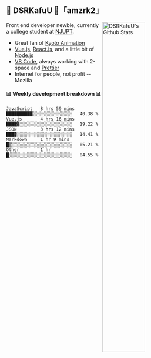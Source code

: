 ## 🍥 DSRKafuU 🍥「amzrk2」

<img align="right" alt="DSRKafuU's Github Stats" width="48%" src="https://github-readme-stats.vercel.app/api?username=amzrk2&count_private=true&show_icons=true&title_color=7793cc&icon_color=7793cc&text_color=595858&bg_color=ffffff" />

Front end developer newbie, currently a college student at [NJUPT](https://www.njupt.edu.cn).

- Great fan of [Kyoto Animation](https://www.kyotoanimation.co.jp)
- [Vue.js](https://vuejs.org), [React.js](https://reactjs.org), and a little bit of [Node.js](https://nodejs.org)
- [VS Code](https://code.visualstudio.com), always working with 2-space and [Prettier](https://prettier.io)
- Internet for people, not profit -- Mozilla

#### :bar_chart: Weekly development breakdown :bar_chart:

<!--START_SECTION:waka-->
```text
JavaScript   8 hrs 59 mins   ██████████░░░░░░░░░░░░░░░   40.38 % 
Vue.js       4 hrs 16 mins   ████▓░░░░░░░░░░░░░░░░░░░░   19.22 % 
JSON         3 hrs 12 mins   ███▓░░░░░░░░░░░░░░░░░░░░░   14.41 % 
Markdown     1 hr 9 mins     █▒░░░░░░░░░░░░░░░░░░░░░░░   05.21 % 
Other        1 hr            █░░░░░░░░░░░░░░░░░░░░░░░░   04.55 % 
```
<!--END_SECTION:waka-->
